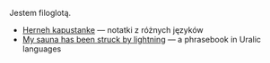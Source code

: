 Jestem filoglotą.
- [Herneh kapustanke](https://pt-11.github.io/herneh/) — notatki z różnych języków
- [My sauna has been struck by lightning](https://pt-11.github.io/my-sauna/) —  a phrasebook in Uralic languages

<!--
**pt-11/pt-11** is a ✨ _special_ ✨ repository because its `README.md` (this file) appears on your GitHub profile.

Here are some ideas to get you started:

- 🔭 I’m currently working on ...
- 🌱 I’m currently learning ...
- 👯 I’m looking to collaborate on ...
- 🤔 I’m looking for help with ...
- 💬 Ask me about ...
- 📫 How to reach me: ...
- 😄 Pronouns: ...
- ⚡ Fun fact: ...
-->
